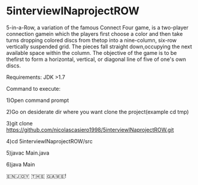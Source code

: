 # 5interviewINaprojectROW
5-in-a-Row, a variation of the famous Connect Four game, is a two-player connection gamein which the players first choose a color and then take turns 
dropping colored discs from thetop into a nine-column, six-row vertically suspended grid. The pieces fall straight down,occupying the next available 
space within the column. The objective of the game is to be thefirst to form a horizontal, vertical, or diagonal line of five of one's own discs.


Requirements:
JDK >1.7

Command to execute:

1)Open command prompt

2)Go on desiderate dir where you want clone the project(example cd tmp)

3)git clone https://github.com/nicolascasiero1998/5interviewINaprojectROW.git

4)cd 5interviewINaprojectROW/src

5)javac Main.java

6)java Main

🇪‌🇳‌🇯‌🇴‌🇾‌ 🇹‌🇭‌🇪‌ 🇬‌🇦‌🇲‌🇪‌!

